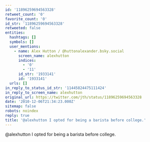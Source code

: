 ```yaml
---
id: '11896259694563328'
retweet_count: '0'
favorite_count: '0'
id_str: '11896259694563328'
retweeted: false
entities:
  hashtags: []
  symbols: []
  user_mentions:
    - name: Alex Hutton / @huttonalexander.bsky.social
      screen_name: alexhutton
      indices:
        - '0'
        - '11'
      id_str: '1933141'
      id: '1933141'
  urls: []
in_reply_to_status_id_str: '11445824475111424'
in_reply_to_screen_name: alexhutton
original_url: https://twitter.com/jth/status/11896259694563328
date: '2010-12-06T21:34:23.000Z'
sitemap: false
robots: noindex
reply: true
title: '@alexhutton I opted for being a barista before college.'
---
```


@alexhutton I opted for being a barista before college.
